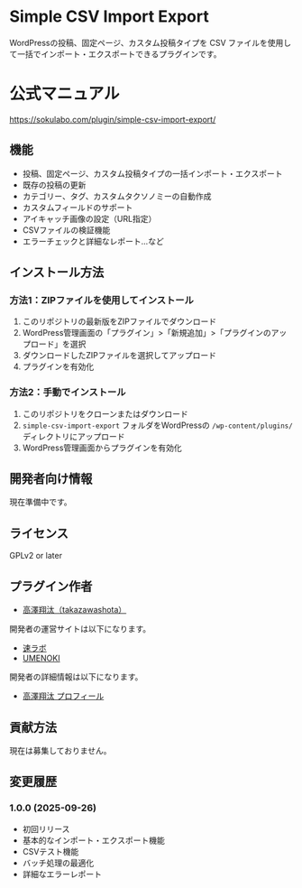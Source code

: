 # Simple CSV Import Export

WordPressの投稿、固定ページ、カスタム投稿タイプを CSV ファイルを使用して一括でインポート・エクスポートできるプラグインです。

# 公式マニュアル

https://sokulabo.com/plugin/simple-csv-import-export/

## 機能

- 投稿、固定ページ、カスタム投稿タイプの一括インポート・エクスポート
- 既存の投稿の更新
- カテゴリー、タグ、カスタムタクソノミーの自動作成
- カスタムフィールドのサポート
- アイキャッチ画像の設定（URL指定）
- CSVファイルの検証機能
- エラーチェックと詳細なレポート...など

## インストール方法

### 方法1：ZIPファイルを使用してインストール

1. このリポジトリの最新版をZIPファイルでダウンロード
2. WordPress管理画面の「プラグイン」>「新規追加」>「プラグインのアップロード」を選択
3. ダウンロードしたZIPファイルを選択してアップロード
4. プラグインを有効化

### 方法2：手動でインストール

1. このリポジトリをクローンまたはダウンロード
2. `simple-csv-import-export` フォルダをWordPressの `/wp-content/plugins/` ディレクトリにアップロード
3. WordPress管理画面からプラグインを有効化

## 開発者向け情報

現在準備中です。

## ライセンス

GPLv2 or later

## プラグイン作者

- [高澤翔汰（takazawashota）](https://github.com/takazawashota)

開発者の運営サイトは以下になります。

- [速ラボ](https://sokulabo.com)
- [UMENOKI](https://ume-noki.com)

開発者の詳細情報は以下になります。

- [高澤翔汰 プロフィール](https://ume-noki.com/operator/)

## 貢献方法

現在は募集しておりません。

## 変更履歴

### 1.0.0 (2025-09-26)
- 初回リリース
- 基本的なインポート・エクスポート機能
- CSVテスト機能
- バッチ処理の最適化
- 詳細なエラーレポート
